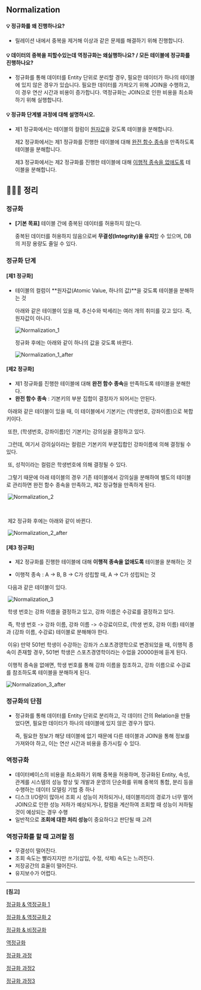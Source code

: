 ## Normalization

#### 💡 정규화를 왜 진행하나요?

- 릴레이션 내에서 중복을 제거해 이상과 같은 문제를 해결하기 위해 진행합니다.



#### 💡 데이터의 중복을 피할수있는데 역정규화는 왜실행하나요? / 모든 테이블에 정규화를 진행하나요?

- 정규화를 통해 데이터를 Entity 단위로 분리할 경우, 필요한 데이터가 하나의 테이블에 있지 않은 경우가 있습니다. 필요한 데이터를 가져오기 위해 JOIN을 수행하고, 이 경우 연산 시간과 비용이 증가합니다.
  역정규화는 JOIN으로 인한 비용을 최소화하기 위해 실행합니다.



#### 💡 정규화 단계별 과정에 대해 설명하시오.

- 제1 정규화에서는 테이블의 컬럼이 <u>원자값</u>을 갖도록 테이블을 분해합니다.

  제2 정규화에서는 제1 정규화를 진행한 테이블에 대해 <u>완전 함수 종속</u>을 만족하도록 테이블을 분해합니다.

  제3 정규화에서는 제2 정규화를 진행한 테이블에 대해 <u>이행적 종속을 없애도록</u> 테이블을 분해합니다.



## 🏃🏻‍♀️ 정리

### 정규화

- **[기본 목표]** 테이블 간에 중복된 데이터를 허용하지 않는다.

  중복된 데이터를 허용하지 않음으로써 **무결성(Integrity)을 유지**할 수 있으며, DB의 저장 용량도 줄일 수 있다.



### 정규화 단계

#### [제1 정규화]

- 테이블의 컬럼이 **원자값(Atomic Value, 하나의 값)**을 갖도록 테이블을 분해하는 것

  

  아래와 같은 테이블이 있을 때, 추신수와 박세리는 여러 개의 취미를 갖고 있다. 즉, 원자값이 아니다.

  ![Normalization_1](/Users/soomin/Desktop/Study/ICanDo_Interview/01.database/csm/src/Normalization_1.png)

  정규화 후에는 아래와 같이 하나의 값을 갖도록 바뀐다.

  ![Normalization_1_after](/Users/soomin/Desktop/Study/ICanDo_Interview/01.database/csm/src/Normalization_1_after.png)

  



#### [제2 정규화]

- 제1 정규화를 진행한 테이블에 대해 **완전 함수 종속**을 만족하도록 테이블을 분해한다.
- **완전 함수 종속** : 기본키의 부분 집합이 결정자가 되어서는 안된다.



​		아래와 같은 테이블이 있을 때, 이 테이블에서 기본키는 (학생번호, 강좌이름)으로 복합키이다.

​		또한, (학생번호, 강좌이름)인 기본키는 강의실을 결정하고 있다.

​		그런데, 여기서 강의실이라는 컬럼은 기본키의 부분집합인 강좌이름에 의해 결정될 수 있다.

​		또, 성적이라는 컬럼은 학생번호에 의해 결정될 수 있다.

​		그렇기 때문에 아래 테이블의 경우 기존 테이블에서 강의실을 분해하여 별도의 테이블로 관리하면 완전 함수 종속을 만족하고, 제2 정규형을 만족하게 된다.

​		![Normalization_2](/Users/soomin/Desktop/Study/ICanDo_Interview/01.database/csm/src/Normalization_2.png)

​	

​		제2 정규화 후에는 아래와 같이 바뀐다.

​	![Normalization_2_after](/Users/soomin/Desktop/Study/ICanDo_Interview/01.database/csm/src/Normalization_2_after.png)



#### [제3 정규화]

- 제2 정규화를 진행한 테이블에 대해 **이행적 종속을 없애도록** 테이블을 분해하는 것

- 이행적 종속 : A -> B, B -> C가 성립할 때, A -> C가 성립되는 것



​		다음과 같은 테이블이 있다.

​		![Normalization_3](/Users/soomin/Desktop/Study/ICanDo_Interview/01.database/csm/src/Normalization_3.png)

​		학생 번호는 강좌 이름을 결정하고 있고, 강좌 이름은 수강료를 결정하고 있다.

​		즉, 학생 번호 -> 강좌 이름, 강좌 이름 -> 수강료이므로, (학생 번호, 강좌 이름) 테이블과 (강좌 이름, 수강료) 테이블로 분해해야 한다.

​		이유) 만약 501번 학생이 수강하는 강좌가 스포츠경영학으로 변경되었을 때, 이행적 종속이 존재할 경우, 501번 학생은 스포츠경영학이라는 수업을 20000원에 듣게 된다.

​		이행적 종속을 없애면, 학생 번호를 통해 강좌 이름을 참조하고, 강좌 이름으로 수강료를 참조하도록 테이블을 분해하게 된다.



![Normalization_3_after](/Users/soomin/Desktop/Study/ICanDo_Interview/01.database/csm/src/Normalization_3_after.png)



### 정규화의 단점

- 정규화를 통해 데이터를 Entity 단위로 분리하고, 각 데이터 간의 Relation을 만들었다면, 필요한 데이터가 하나의 테이블에 있지 않은 경우가 많다.

  즉, 필요한 정보가 해당 테이블에 없기 때문에 다른 테이블과 JOIN을 통해 정보를 가져와야 하고, 이는 연산 시간과 비용을 증가시킬 수 있다.



### 역정규화

- 데이터베이스의 비용을 최소화하기 위해 중복을 허용하며, 정규화된 Entity, 속성, 관계를 시스템의 성능 향상 및 개발과 운영의 단순화를 위해 중복의 통합, 분리 등을 수행하는 데이터 모델링 기법 중 하나
- 디스크 I/O량이 많아서 조회 시 성능이 저하되거나, 테이블끼리의 경로가 너무 멀어 JOIN으로 인한 성능 저하가 예상되거나, 칼럼을 계산하여 조회할 때 성능이 저하될 것이 예상되는 경우 수행
- 일반적으로 **조회에 대한 처리 성능**이 중요하다고 판단될 때 고려



### 역정규화를 할 때 고려할 점

- 무결성이 떨어진다.
- 조회 속도는 빨라지지만 쓰기(삽입, 수정, 삭제) 속도는 느려진다.
- 저장공간의 효율이 떨어진다.
- 유지보수가 어렵다.



---

**[침고]**

[정규화 & 역정규화 1](https://jaenjoy.tistory.com/15)

[정규화 & 역정규화 2](https://asfirstalways.tistory.com/341)

[정규화 & 비정규화](https://owlyr.tistory.com/20)

[역정규화](https://chankim.tistory.com/m/7)

[정규화 과정](https://dodo000.tistory.com/21)

[정규화 과정2](https://victorydntmd.tistory.com/132)

[정규화 과정3](https://mangkyu.tistory.com/110)